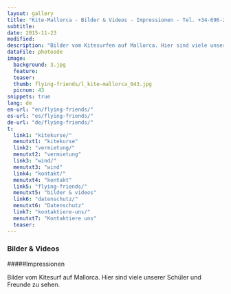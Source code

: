 ```yaml
---
layout: gallery
title: "Kite-Mallorca - Bilder & Videos - Impressionen - Tel. +34-696-264729"
subtitle: 
date: 2015-11-23
modified:
description: "Bilder vom Kitesurfen auf Mallorca. Hier sind viele unserer Schüler und Freunde zu sehen."
dataFile: photosde
image:
  background: 3.jpg
  feature:
  teaser:
  thumb: flying-friends/l_kite-mallorca_043.jpg
  picnum: 43
snippets: true
lang: de
en-url: "en/flying-friends/"
es-url: "es/flying-friends/"
de-url: "de/flying-friends/"
t:
  link1: "kitekurse/"
  menutxt1: "kitekurse"
  link2: "vermietung/"
  menutxt2: "vermietung"
  link3: "wind/"
  menutxt3: "wind"
  link4: "kontakt/"
  menutxt4: "kontakt"
  link5: "flying-friends/"
  menutxt5: "bilder & videos"
  link6: "datenschutz/"
  menutxt6: "Datenschutz"
  link7: "kontaktiere-uns/"
  menutxt7: "Kontaktiere uns"
  teaser:
---
```


### Bilder & Videos

#####Impressionen

Bilder vom Kitesurf auf Mallorca. Hier sind viele unserer Schüler und Freunde zu sehen.
